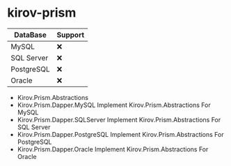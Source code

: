 # kirov-prism

| DataBase | Support |  
| ------ | ------- |
| MySQL | ❌ |
| SQL Server | ❌ |
| PostgreSQL | ❌ |
| Oracle | ❌ |

* Kirov.Prism.Abstractions
* Kirov.Prism.Dapper.MySQL Implement Kirov.Prism.Abstractions  For MySQL
* Kirov.Prism.Dapper.SQLServer Implement Kirov.Prism.Abstractions  For SQL Server
* Kirov.Prism.Dapper.PostgreSQL Implement Kirov.Prism.Abstractions  For PostgreSQL
* Kirov.Prism.Dapper.Oracle Implement Kirov.Prism.Abstractions  For Oracle

